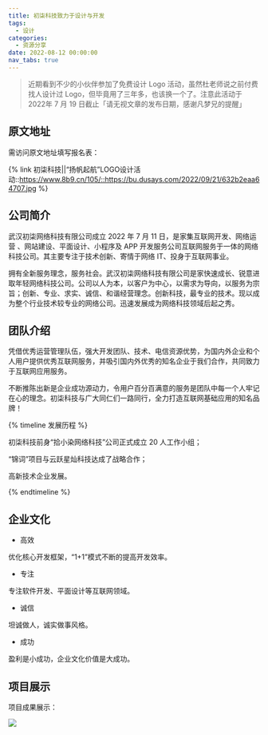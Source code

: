 ```yaml
---
title: 初柒科技致力于设计与开发
tags:
  - 设计
categories:
  - 资源分享
date: 2022-08-12 00:00:00
nav_tabs: true
---
```


> 近期看到不少的小伙伴参加了免费设计 Logo 活动，虽然杜老师说之前付费找人设计过 Logo，但毕竟用了三年多，也该换一个了。注意此活动于 2022年 7 月 19 日截止「请无视文章的发布日期，感谢凡梦兄的提醒」

<!-- more -->

## 原文地址

需访问原文地址填写报名表：

{% link 初柒科技||“扬帆起航”LOGO设计活动::https://www.8b9.cn/105/::https://bu.dusays.com/2022/09/21/632b2eaa64707.jpg %}

## 公司简介

武汉初柒网络科技有限公司成立 2022 年 7 月 11 日，是家集互联网开发、网络运营 、网站建设、平面设计、小程序及 APP 开发服务公司互联网服务于一体的网络科技公司。其主要专注于技术创新、寄情于网络 IT、投身于互联网事业。

拥有全新服务理念，服务社会。武汉初柒网络科技有限公司是家快速成长、锐意进取年轻网络科技公司。公司以人为本，以客户为中心，以需求为导向，以服务为宗旨；创新、专业、求实、诚信、和谐经营理念。创新科技，最专业的技术。现以成为整个行业技术较专业的网络公司。迅速发展成为网络科技领域后起之秀。

## 团队介绍

凭借优秀运营管理队伍，强大开发团队、技术、电信资源优势，为国内外企业和个人用户提供优秀互联网服务，并吸引国内外优秀的知名企业于我们合作，共同致力于互联网应用服务。

不断推陈出新是企业成功源动力，令用户百分百满意的服务是团队中每一个人牢记在心的理念。初柒科技与广大同仁们一路同行，全力打造互联网基础应用的知名品牌！

{% timeline 发展历程 %}

<!-- node 2021 年 7 月 -->

初柒科技前身“拾小染网络科技”公司正式成立 20 人工作小组；

<!-- node 2021 年 9 月 -->

“锦词”项目与云跃星灿科技达成了战略合作；

<!-- node 2021 年~2022 年 -->

高新技术企业发展。

{% endtimeline %}

## 企业文化

* 高效

优化核心开发框架，“1+1”模式不断的提高开发效率。

* 专注

专注软件开发、平面设计等互联网领域。

* 诚信

坦诚做人，诚实做事风格。

* 成功

盈利是小成功，企业文化价值是大成功。

## 项目展示

项目成果展示：

![](https://cdn.dusays.com/2022/08/493-1.jpg)